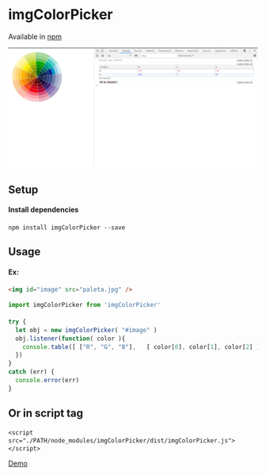 # imgColorPicker

Available in [npm](https://www.npmjs.com/package/img-color-picker) 


<p align="center">
  <img src="https://github.com/gustavoSoriano/imgColorPicker/blob/master/demo.png"  />
</p>



## Setup
#### Install dependencies
``` 
npm install imgColorPicker --save
``` 


## Usage
#### Ex:
```html
<img id="image" src="paleta.jpg" />
```

```js
import imgColorPicker from 'imgColorPicker'

try {
  let obj = new imgColorPicker( "#image" )
  obj.listener(function( color ){
    console.table([ ["R", "G", "B"],   [ color[0], color[1], color[2] ]  ])
  })
} 
catch (err) {
  console.error(err)
}
``` 

## Or in script tag
```
<script src="./PATH/node_modules/imgColorPicker/dist/imgColorPicker.js"></script>
```

[Demo](https://gustavosoriano.github.io/imgColorPicker/)
